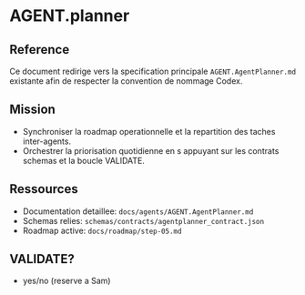 # AGENT.planner

## Reference
Ce document redirige vers la specification principale `AGENT.AgentPlanner.md` existante afin de respecter la convention de nommage Codex.

## Mission
- Synchroniser la roadmap operationnelle et la repartition des taches inter-agents.
- Orchestrer la priorisation quotidienne en s appuyant sur les contrats schemas et la boucle VALIDATE.

## Ressources
- Documentation detaillee: `docs/agents/AGENT.AgentPlanner.md`
- Schemas relies: `schemas/contracts/agentplanner_contract.json`
- Roadmap active: `docs/roadmap/step-05.md`

## VALIDATE?
- yes/no (reserve a Sam)
